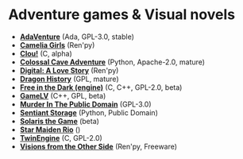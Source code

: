 # Adventure games & Visual novels

[comment]: # (start of autogenerated content, do not edit)
- **[AdaVenture](adaventure.md)** (Ada, GPL-3.0, stable)
- **[Camelia Girls](camelia_girls.md)** (Ren'py)
- **[Clou!](clou.md)** (C, alpha)
- **[Colossal Cave Adventure](colossal_cave.md)** (Python, Apache-2.0, mature)
- **[Digital: A Love Story](digital.md)** (Ren'py)
- **[Dragon History](dragon_history.md)** (GPL, mature)
- **[Free in the Dark (engine)](fitd.md)** (C, C++, GPL-2.0, beta)
- **[GameLV](gamelv.md)** (C++, GPL, beta)
- **[Murder In The Public Domain](murder_in_the_public_domain.md)** (GPL-3.0)
- **[Sentiant Storage](sentient_storage.md)** (Python, Public Domain)
- **[Solaris the Game](solaris.md)** (beta)
- **[Star Maiden Rio](star_maiden_rio.md)** ()
- **[TwinEngine](twin_engine.md)** (C, GPL-2.0)
- **[Visions from the Other Side](visions_from_the_other_side.md)** (Ren'py, Freeware)

[comment]: # (end of autogenerated content)